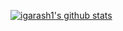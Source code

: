 [![igarash1's github stats](https://github-readme-stats.vercel.app/api?username=igarash1&show_icons=true&theme=tokyonight)](https://github.com/anuraghazra/github-readme-stats)
